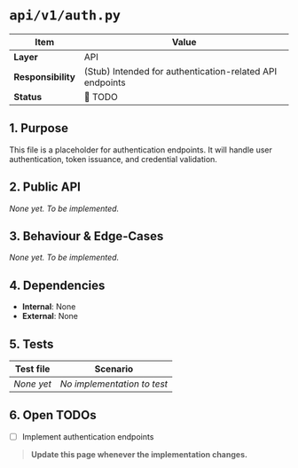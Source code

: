<!-- filepath: c:\Users\00010654\Documents\Git\ReViewPoint\docs\backend\api\v1\auth.py.md -->
# `api/v1/auth.py`

| Item | Value |
|------|-------|
| **Layer** | API |
| **Responsibility** | (Stub) Intended for authentication-related API endpoints |
| **Status** | 🔴 TODO |

## 1. Purpose  
This file is a placeholder for authentication endpoints. It will handle user authentication, token issuance, and credential validation.

## 2. Public API  
_None yet. To be implemented._

## 3. Behaviour & Edge-Cases  
_None yet. To be implemented._

## 4. Dependencies  
- **Internal**: None
- **External**: None

## 5. Tests  
| Test file | Scenario |
|-----------|----------|
| _None yet_ | _No implementation to test_ |

## 6. Open TODOs  
- [ ] Implement authentication endpoints

> **Update this page whenever the implementation changes.**

